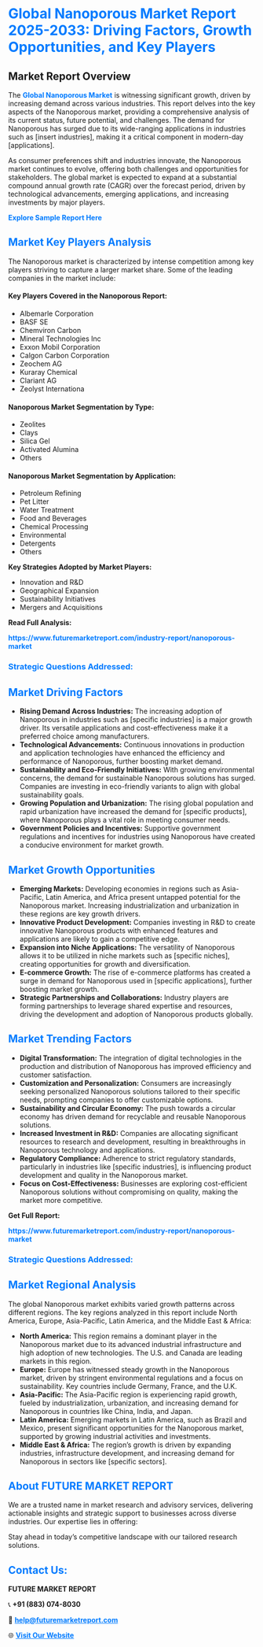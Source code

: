 <h1 style="color: #007BFF;">Global Nanoporous Market Report 2025-2033: Driving Factors, Growth Opportunities, and Key Players</h1>

<section id="overview">
<h2>Market Report Overview</h2>
<p>The <a href="https://www.futuremarketreport.com/industry-report/nanoporous-market" style="color: #007BFF; text-decoration: none;"><strong>Global Nanoporous Market</strong></a> is witnessing significant growth, driven by increasing demand across various industries. This report delves into the key aspects of the Nanoporous market, providing a comprehensive analysis of its current status, future potential, and challenges. The demand for Nanoporous has surged due to its wide-ranging applications in industries such as [insert industries], making it a critical component in modern-day [applications].</p>
<p>As consumer preferences shift and industries innovate, the Nanoporous market continues to evolve, offering both challenges and opportunities for stakeholders. The global market is expected to expand at a substantial compound annual growth rate (CAGR) over the forecast period, driven by technological advancements, emerging applications, and increasing investments by major players.</p>
</section>

<section id="overview">
<p><a href="https://www.futuremarketreport.com/request-sample/reportId=85444" style="color: #007BFF; text-decoration: none;"><strong>Explore Sample Report Here</strong></a></p>
</section>

<section id="key-players">
<h2 style="color: #007BFF;">Market Key Players Analysis</h2>
<p>The Nanoporous market is characterized by intense competition among key players striving to capture a larger market share. Some of the leading companies in the market include:</p>
<h4>Key Players Covered in the Nanoporous Report:</h4>
<ul><li>Albemarle Corporation</li><li>BASF SE</li><li>Chemviron Carbon</li><li>Mineral Technologies Inc</li><li>Exxon Mobil Corporation</li><li>Calgon Carbon Corporation</li><li>Zeochem AG</li><li>Kuraray Chemical</li><li>Clariant AG</li><li>Zeolyst Internationa</li></ul>
<h4>Nanoporous Market Segmentation by Type:</h4>
<ul><li>Zeolites</li><li>Clays</li><li>Silica Gel</li><li>Activated Alumina</li><li>Others</li></ul>

<h4>Nanoporous Market Segmentation by Application:</h4>
<ul><li>Petroleum Refining</li><li>Pet Litter</li><li>Water Treatment</li><li>Food and Beverages</li><li>Chemical Processing</li><li>Environmental</li><li>Detergents</li><li>Others</li></ul>
<p><strong>Key Strategies Adopted by Market Players:</strong></p>
<ul>
<li>Innovation and R&D</li>
<li>Geographical Expansion</li>
<li>Sustainability Initiatives</li>
<li>Mergers and Acquisitions</li>
</ul>
</section>

<section>
<p><strong>Read Full Analysis: </strong></p><a href="https://www.futuremarketreport.com/industry-report/nanoporous-market" style="color: #007BFF; text-decoration: none;"><strong>https://www.futuremarketreport.com/industry-report/nanoporous-market</strong></a>
<h3 style="color: #007BFF;">Strategic Questions Addressed:</h3>
</section>

<section id="driving-factors">
<h2 style="color: #007BFF;">Market Driving Factors</h2>
<ul>
<li><strong>Rising Demand Across Industries:</strong> The increasing adoption of Nanoporous in industries such as [specific industries] is a major growth driver. Its versatile applications and cost-effectiveness make it a preferred choice among manufacturers.</li>
<li><strong>Technological Advancements:</strong> Continuous innovations in production and application technologies have enhanced the efficiency and performance of Nanoporous, further boosting market demand.</li>
<li><strong>Sustainability and Eco-Friendly Initiatives:</strong> With growing environmental concerns, the demand for sustainable Nanoporous solutions has surged. Companies are investing in eco-friendly variants to align with global sustainability goals.</li>
<li><strong>Growing Population and Urbanization:</strong> The rising global population and rapid urbanization have increased the demand for [specific products], where Nanoporous plays a vital role in meeting consumer needs.</li>
<li><strong>Government Policies and Incentives:</strong> Supportive government regulations and incentives for industries using Nanoporous have created a conducive environment for market growth.</li>
</ul>
</section>

<section id="growth-opportunities">
<h2 style="color: #007BFF;">Market Growth Opportunities</h2>
<ul>
<li><strong>Emerging Markets:</strong> Developing economies in regions such as Asia-Pacific, Latin America, and Africa present untapped potential for the Nanoporous market. Increasing industrialization and urbanization in these regions are key growth drivers.</li>
<li><strong>Innovative Product Development:</strong> Companies investing in R&D to create innovative Nanoporous products with enhanced features and applications are likely to gain a competitive edge.</li>
<li><strong>Expansion into Niche Applications:</strong> The versatility of Nanoporous allows it to be utilized in niche markets such as [specific niches], creating opportunities for growth and diversification.</li>
<li><strong>E-commerce Growth:</strong> The rise of e-commerce platforms has created a surge in demand for Nanoporous used in [specific applications], further boosting market growth.</li>
<li><strong>Strategic Partnerships and Collaborations:</strong> Industry players are forming partnerships to leverage shared expertise and resources, driving the development and adoption of Nanoporous products globally.</li>
</ul>
</section>

<section id="trending-factors">
<h2 style="color: #007BFF;">Market Trending Factors</h2>
<ul>
<li><strong>Digital Transformation:</strong> The integration of digital technologies in the production and distribution of Nanoporous has improved efficiency and customer satisfaction.</li>
<li><strong>Customization and Personalization:</strong> Consumers are increasingly seeking personalized Nanoporous solutions tailored to their specific needs, prompting companies to offer customizable options.</li>
<li><strong>Sustainability and Circular Economy:</strong> The push towards a circular economy has driven demand for recyclable and reusable Nanoporous solutions.</li>
<li><strong>Increased Investment in R&D:</strong> Companies are allocating significant resources to research and development, resulting in breakthroughs in Nanoporous technology and applications.</li>
<li><strong>Regulatory Compliance:</strong> Adherence to strict regulatory standards, particularly in industries like [specific industries], is influencing product development and quality in the Nanoporous market.</li>
<li><strong>Focus on Cost-Effectiveness:</strong> Businesses are exploring cost-efficient Nanoporous solutions without compromising on quality, making the market more competitive.</li>
</ul>
</section>

<section>
<p><strong>Get Full Report: </strong></p><a href="https://www.futuremarketreport.com/industry-report/nanoporous-market" style="color: #007BFF; text-decoration: none;"><strong>https://www.futuremarketreport.com/industry-report/nanoporous-market</strong></a>
<h3 style="color: #007BFF;">Strategic Questions Addressed:</h3>
</section>


<section id="regional-analysis">
<h2 style="color: #007BFF;">Market Regional Analysis</h2>
<p>The global Nanoporous market exhibits varied growth patterns across different regions. The key regions analyzed in this report include North America, Europe, Asia-Pacific, Latin America, and the Middle East & Africa:</p>
<ul>
<li><strong>North America:</strong> This region remains a dominant player in the Nanoporous market due to its advanced industrial infrastructure and high adoption of new technologies. The U.S. and Canada are leading markets in this region.</li>
<li><strong>Europe:</strong> Europe has witnessed steady growth in the Nanoporous market, driven by stringent environmental regulations and a focus on sustainability. Key countries include Germany, France, and the U.K.</li>
<li><strong>Asia-Pacific:</strong> The Asia-Pacific region is experiencing rapid growth, fueled by industrialization, urbanization, and increasing demand for Nanoporous in countries like China, India, and Japan.</li>
<li><strong>Latin America:</strong> Emerging markets in Latin America, such as Brazil and Mexico, present significant opportunities for the Nanoporous market, supported by growing industrial activities and investments.</li>
<li><strong>Middle East & Africa:</strong> The region’s growth is driven by expanding industries, infrastructure development, and increasing demand for Nanoporous in sectors like [specific sectors].</li>
</ul>
</section>

<footer>
<h2 style="color: #007BFF;">About FUTURE MARKET REPORT</h2>
<p>We are a trusted name in market research and advisory services, delivering actionable insights and strategic support to businesses across diverse industries. Our expertise lies in offering:</p>

<p>Stay ahead in today’s competitive landscape with our tailored research solutions.</p>

<h2 style="color: #007BFF;">Contact Us:</h2>
<p><strong>FUTURE MARKET REPORT</strong></p>
<p>📞 <strong>+91 (883) 074-8030</strong></p>
<p>📧 <strong><a href="mailto:help@futuremarketreport.com" style="color: #007BFF;">help@futuremarketreport.com</a></strong></p>
<p>🌐 <strong><a href="https://www.futuremarketreport.com/" style="color: #007BFF;">Visit Our Website</a></strong></p>
</footer>
